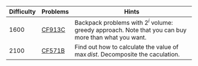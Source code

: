 | Difficulty | Problems | Hints |
| -------- | -------- | -------- |
| 1600 | [CF913C](https://codeforces.com/problemset/problem/913/C) | Backpack problems with $2^i$ volume: greedy approach. Note that you can buy more than what you want. |
| 2100 | [CF571B](https://codeforces.com/problemset/problem/491/B) | Find out how to calculate the value of $\max dist$. Decomposite the caculation. |